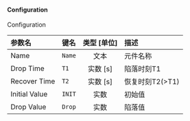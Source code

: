 <!--
DO NOT EDIT THIS FILE DIRECTLY.
This file is generated by tools/comp-docs.js.
All changes will be overwritten by regeneration.
-->

<slot class="model-parameters">

#### Configuration

Configuration

| 参数名 | 键名 | 类型 [单位] | 描述 |
|:------ |:---- |:-----------:|:---- |
| Name | `Name` | 文本 | 元件名称 |
| Drop Time | `T1` | 实数 [s] | 陷落时刻T1 |
| Recover Time | `T2` | 实数 [s] | 恢复时刻T2(>T1) |
| Initial Value | `INIT` | 实数 | 初始值 |
| Drop Value | `Drop` | 实数 | 陷落值 |


</slot>
